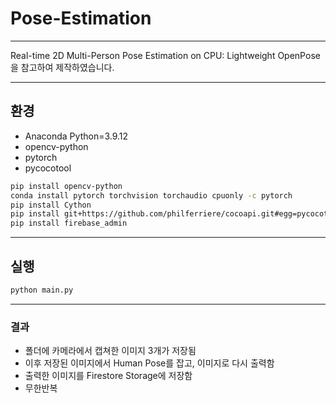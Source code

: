 # Pose-Estimation
---

Real-time 2D Multi-Person Pose Estimation on CPU: Lightweight OpenPose을 참고하여 제작하였습니다.

---

## 환경
- Anaconda Python=3.9.12
- opencv-python
- pytorch
- pycocotool

```bash
pip install opencv-python
conda install pytorch torchvision torchaudio cpuonly -c pytorch
pip install Cython
pip install git+https://github.com/philferriere/cocoapi.git#egg=pycocotools^&subdirectory=PythonAPI
pip install firebase_admin
```

---

## 실행
```bash
python main.py
```

---

### 결과

- 폴더에 카메라에서 캡쳐한 이미지 3개가 저장됨
- 이후 저장된 이미지에서 Human Pose를 잡고, 이미지로 다시 출력함
- 출력한 이미지를 Firestore Storage에 저장함
- 무한반복